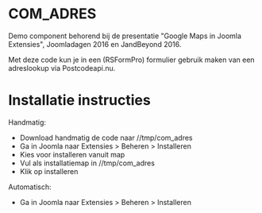 COM_ADRES
=========

Demo component behorend bij de presentatie "Google Maps in Joomla Extensies", Joomladagen 2016 en JandBeyond 2016.

Met deze code kun je in een (RSFormPro) formulier gebruik maken van een adreslookup via Postcodeapi.nu.

# Installatie instructies

Handmatig:
* Download handmatig de code naar /<jouw-joomla-website>/tmp/com_adres
* Ga in Joomla naar Extensies > Beheren > Installeren
* Kies voor installeren vanuit map
* Vul als installatiemap in /<jouw-joomla-website>/tmp/com_adres
* Klik op installeren

Automatisch:
* Ga in Joomla naar Extensies > Beheren > Installeren
